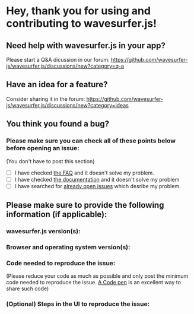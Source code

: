 # Hey, thank you for using and contributing to wavesurfer.js!

## Need help with wavesurfer.js in your app?

Please start a Q&A dicussion in our forum: https://github.com/wavesurfer-js/wavesurfer.js/discussions/new?category=q-a

## Have an idea for a feature?

Consider sharing it in the forum: https://github.com/wavesurfer-js/wavesurfer.js/discussions/new?category=ideas

## You think you found a bug?

### Please make sure you can check all of these points below before opening an issue:

(You don't have to post this section)

- [ ] I have checked [the FAQ](https://wavesurfer-js.org/faq/) and it doesn't solve my problem.
- [ ] I have checked [the documentation](https://wavesurfer-js.org/docs/) and it doesn't solve my problem
- [ ] I have searched for [already open issues](https://github.com/katspaugh/wavesurfer.js/issues) which desribe my problem.

## Please make sure to provide the following information (if applicable):

### wavesurfer.js version(s):


### Browser and operating system version(s):


### Code needed to reproduce the issue:

(Please reduce your code as much as possible and only post the minimum code needed to reproduce the issue. [A Code pen](http://codepen.io/) is an excellent way to share such code)


### (Optional) Steps in the UI to reproduce the issue:

